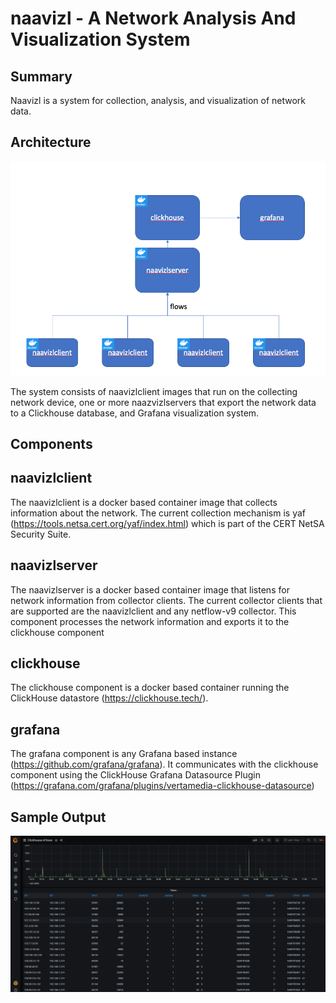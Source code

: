 naavizl - A Network Analysis And Visualization System
====================
Summary
--------------

Naavizl is a system for collection, analysis, and visualization of network data.

Architecture
--------------
![Basic Architecture](naavizlarch.png)

The system consists of naavizlclient images that run on the collecting network device, one or more naazvizlservers that export the network data to a Clickhouse database, and Grafana visualization system.

Components
------------

naavizlclient
--------------
The naavizlclient is a docker based container image that collects information about the network. The current collection mechanism is yaf (https://tools.netsa.cert.org/yaf/index.html) which is part of the CERT NetSA Security Suite.

naavizlserver
-------------
The naavizlserver is a docker based container image that listens for network information from collector clients. The current collector clients that are supported are the naavizlclient and any netflow-v9 collector. This component processes the network information and exports it to the clickhouse component

clickhouse
------------
The clickhouse component is a docker based container running the ClickHouse datastore (https://clickhouse.tech/).

grafana
------------
The grafana component is any Grafana based instance (https://github.com/grafana/grafana). It communicates with the clickhouse component using the ClickHouse Grafana Datasource Plugin (https://grafana.com/grafana/plugins/vertamedia-clickhouse-datasource)

Sample Output
---------------
![Grafana Screenshot](grafanaexample.png)